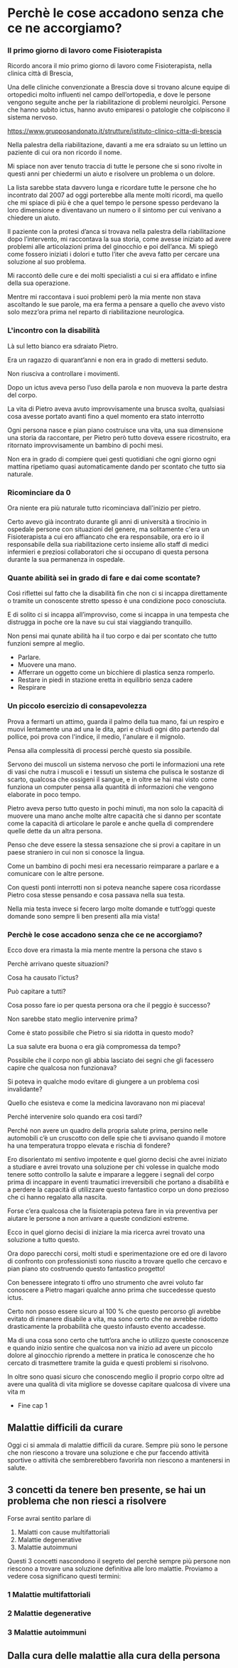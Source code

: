 
# Perchè le cose accadono senza che ce ne accorgiamo?

### Il primo giorno di lavoro come Fisioterapista

Ricordo ancora il mio primo giorno di lavoro come Fisioterapista, nella clinica città di Brescia,

Una delle cliniche convenzionate a Brescia dove si trovano alcune equipe di ortopedici molto influenti nel campo dell’ortopedia, e dove le persone vengono seguite anche per la riabilitazione di problemi neurolgici. 
Persone che hanno subito ictus, hanno avuto emiparesi o patologie che colpiscono il sistema nervoso.

https://www.grupposandonato.it/strutture/istituto-clinico-citta-di-brescia

Nella palestra della riabilitazione, davanti a me era sdraiato su un lettino un paziente di cui ora non ricordo il nome.

Mi spiace non aver tenuto traccia di tutte le persone che si sono rivolte in questi anni per chiedermi un aiuto e risolvere un problema o un dolore.

La lista sarebbe stata davvero lunga e ricordare tutte le persone che ho incontrato dal 2007 ad oggi porterebbe alla mente molti ricordi, ma quello che mi spiace di più è che a quel tempo le persone spesso perdevano la loro dimensione e diventavano un numero o il sintomo per cui venivano a chiedere un aiuto.

Il paziente con la protesi d’anca si trovava nella palestra della riabilitazione dopo  l’intervento, mi raccontava la sua storia, come avesse iniziato ad avere problemi alle articolazioni prima del ginocchio e poi dell’anca. Mi spiegò come fossero iniziati i dolori e tutto l’iter che aveva fatto per cercare una soluzione al suo problema.

Mi raccontò delle cure e dei molti specialisti a cui si era affidato e infine della sua operazione.
  
Mentre mi raccontava i suoi problemi però la mia mente non stava ascoltando le sue parole, ma era ferma a pensare a quello che avevo visto solo mezz’ora prima nel reparto di riabilitazione neurologica.

### L'incontro con la disabilità

Là sul letto bianco era sdraiato Pietro.

Era un ragazzo di quarant’anni  e non era in grado di mettersi seduto. 

Non riusciva a controllare i movimenti.

Dopo un ictus aveva perso l’uso della parola e non muoveva la parte destra del corpo.  

La vita di Pietro aveva avuto improvvisamente una brusca svolta, qualsiasi cosa avesse portato avanti fino a quel momento era stato interrotto


Ogni persona nasce e pian piano costruisce una vita, una sua dimensione una storia da raccontare, per Pietro però tutto doveva essere ricostruito, era ritornato improvvisamente un bambino di pochi mesi.


Non era in grado di compiere quei gesti quotidiani che ogni giorno ogni mattina ripetiamo quasi automaticamente dando per scontato che tutto sia naturale.
 
### Ricominciare da 0

Ora niente era più naturale tutto ricominciava dall'inizio per pietro.
 
Certo avevo già incontrato durante gli anni di università a tirocinio in ospedale persone con situazioni del genere, ma solitamente c'era un Fisioterapista a cui ero affiancato che era responsabile, ora ero io il responsabile della sua riabilitazione certo insieme allo staff di medici infermieri e preziosi collaboratori che si occupano di questa persona durante la sua permanenza in ospedale.

###  Quante abilità sei in grado di fare e dai come scontate?

Così riflettei sul fatto che la disabilità fin che non ci si incappa direttamente o tramite un conoscente stretto   spesso è una condizione poco conosciuta.

E di solito ci si incappa all’improvviso, come si incappa in una tempesta che distrugga in poche ore la nave su cui stai viaggiando tranquillo.

Non pensi mai qunate abilità ha il tuo corpo e dai per scontato che tutto funzioni sempre al meglio.

- Parlare.
- Muovere una mano.
- Afferrare un oggetto come un bicchiere di plastica senza romperlo.
- Restare in piedi in stazione eretta in equilibrio senza cadere
- Respirare

###  Un piccolo esercizio di consapevolezza

Prova a fermarti un attimo, guarda il palmo della tua mano, fai un respiro e muovi lentamente una ad una le dita, apri e chiudi ogni dito partendo dal pollice, poi prova con l'indice, il medio, l'anulare e il mignolo.

Pensa alla complessità di processi perchè questo sia possibile.

Servono dei muscoli un sistema nervoso che porti le informazioni una rete di vasi che nutra i muscoli e i tessuti un sistema che pulisca le sostanze di scarto, qualcosa che ossigeni il sangue, e in oltre se hai mai visto come funziona un computer pensa alla quantità di informazioni che vengono elaborate in poco tempo.

Pietro aveva perso tutto questo in pochi minuti, ma non solo  la capacità di muovere una mano anche molte altre capacità che si danno per scontate come la capacità di articolare le parole e anche quella di comprendere quelle dette da un altra persona.
 
Penso che deve essere la stessa sensazione che si provi a capitare in un paese straniero in cui non si conosce la lingua.

Come un bambino di pochi mesi era necessario reimparare a parlare e a comunicare con le altre persone.

Con questi ponti interrotti non si poteva neanche sapere cosa ricordasse Pietro cosa stesse pensando e cosa passava nella sua testa.
  

Nella mia testa invece si fecero largo molte domande e tutt’oggi queste domande sono sempre li ben presenti alla mia vista!

### Perchè le cose accadono senza che ce ne accorgiamo?

Ecco dove era rimasta la mia mente mentre la persona che stavo s

Perchè arrivano queste situazioni?

Cosa ha causato l’ictus?

Può capitare a tutti?

Cosa posso fare io per questa persona ora che il peggio è successo?

Non sarebbe stato meglio intervenire prima?

Come è stato possibile che Pietro si sia ridotta in questo modo?

La sua salute era buona o era già compromessa da tempo?

Possibile che il corpo non gli abbia lasciato dei segni che gli facessero capire che qualcosa non funzionava?

Si poteva in qualche modo evitare di giungere a un problema così invalidante?

  

  

Quello che esisteva e come la medicina lavoravano non mi piaceva!

  

Perché intervenire solo quando era così tardi?

Perché non avere un quadro della propria salute prima, persino nelle automobili c’è un cruscotto con delle spie che ti avvisano quando il motore ha una temperatura troppo elevata e rischia di fondere?

  

Ero disorientato mi sentivo impotente e quel giorno decisi che avrei iniziato a studiare e avrei trovato una soluzione per chi volesse in qualche modo tenere sotto controllo la salute e imparare a leggere i segnali del corpo prima di incappare in eventi traumatici irreversibili che portano a disabilità e a perdere la capacità di utilizzare questo fantastico corpo un dono prezioso che ci hanno regalato alla nascita.

  

Forse c’era qualcosa che la fisioterapia poteva fare in via preventiva per aiutare le persone a non arrivare a queste condizioni estreme.

  

Ecco in quel giorno decisi di iniziare la mia ricerca avrei trovato una soluzione a tutto  questo.

  

Ora dopo parecchi corsi, molti studi e sperimentazione ore ed ore di lavoro di confronto con professionisti sono riuscito a trovare quello che cercavo e pian piano sto costruendo questo fantastico progetto!

  

Con benessere integrato ti offro uno strumento che avrei voluto far conoscere a Pietro magari qualche anno prima che succedesse questo ictus.

  

Certo non posso essere sicuro al 100 % che questo percorso gli avrebbe evitato di rimanere disabile a vita, ma sono certo che ne avrebbe ridotto drasticamente la probabilità che questo infausto evento accadesse.

  

Ma di una cosa sono certo che  tutt’ora anche io utilizzo queste conoscenze e quando inizio sentire che qualcosa non va inizio ad avere un piccolo dolore al ginocchio riprendo a mettere in pratica le conoscenze che ho cercato di trasmettere tramite la guida e questi problemi si risolvono.

  

In oltre sono quasi sicuro che conoscendo meglio il proprio corpo oltre ad avere una qualità di vita migliore se dovesse capitare qualcosa di  vivere una vita m

  

-   Fine cap 1

## Malattie difficili da curare

Oggi ci si ammala di malattie difficili da curare. Sempre più sono le persone che non riescono a trovare una soluzione e che pur faccendo attività sportive o attività che sembrerebbero favorirla non riescono a mantenersi  in salute.

## 3 concetti da tenere ben presente, se hai un problema che non riesci a risolvere

Forse avrai sentito parlare di 

 1. Malatti con cause multifattoriali  
 2. Malattie degenerative 
 3. Malattie autoimmuni

Questi 3 concetti nascondono il segreto del perchè sempre più persone non riescono a trovare una soluzione definitiva alle loro malattie. 
Proviamo a vedere cosa significano questi termini:

### 1 Malattie multifattoriali

### 2 Malattie degenerative

### 3 Malattie autoimmuni



## Dalla cura delle malattie alla cura della persona
<!--stackedit_data:
eyJoaXN0b3J5IjpbMTQ1NTE2NzQ5NiwtMTg5MDU2MDI3XX0=
-->